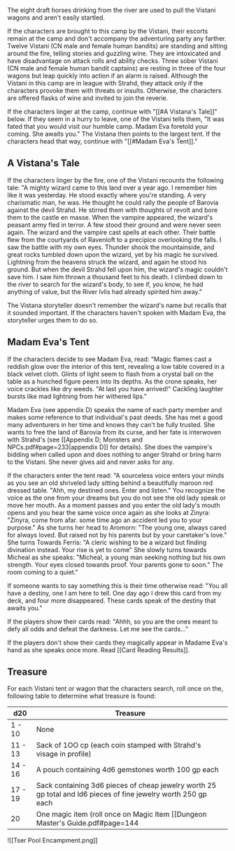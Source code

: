 The eight draft horses drinking from the river are used to pull the Vistani wagons and aren't easily startled. 

If the characters are brought to this camp by the Vistani, their escorts remain at the camp and don't accompany the adventuring party any farther. Twelve Vistani (CN male and female human bandits) are standing and sitting around the fire, telling stories and guzzling wine. They are intoxicated and have disadvantage on attack rolls and ability checks. Three sober Vistani (CN male and female human bandit captains) are resting in three of the four wagons but leap quickly into action if an alarm is raised. Although the Vistani in this camp are in league with Strahd, they attack only if the characters provoke them with threats or insults. Otherwise, the characters are offered flasks of wine and invited to join the reverie. 

If the characters linger at the camp, continue with "[[#A Vistana's Tale]]" below. If they seem in a hurry to leave, one of the Vistani tells them, "It was fated that you would visit our humble camp. Madam Eva foretold your coming. She awaits you." The Vistana then points to the largest tent. If the characters head that way, continue with "[[#Madam Eva's Tent]]."

## A Vistana's Tale
If the characters linger by the fire, one of the Vistani recounts the following tale: "A mighty wizard came to this land over a year ago. I remember him like it was yesterday. He stood exactly where you're standing. A very charismatic man, he was. He thought he could rally the people of Barovia against the devil Strahd. He stirred them with thoughts of revolt and bore them to the castle en masse. When the vampire appeared, the wizard's peasant army fled in terror. A few stood their ground and were never seen again. The wizard and the vampire cast spells at each other. Their battle flew from the courtyards of Ravenloft to a precipice overlooking the falls. I saw the battle with my own eyes. Thunder shook the mountainside, and great rocks tumbled down upon the wizard, yet by his magic he survived. Lightning from the heavens struck the wizard, and again he stood his ground. But when the devil Strahd fell upon him, the wizard's magic couldn't save him. I saw him thrown a thousand feet to his death. I climbed down to the river to search for the wizard's body, to see if, you know, he had anything of value, but the River lvlis had already spirited him away."

The Vistana storyteller doesn't remember the wizard's name but recalls that it sounded important. If the characters haven't spoken with Madam Eva, the storyteller urges them to do so.
## Madam Eva's Tent
If the characters decide to see Madam Eva, read: "Magic flames cast a reddish glow over the interior of this tent, revealing a low table covered in a black velvet cloth. Glints of light seem to flash from a crystal ball on the table as a hunched figure peers into its depths. As the crone speaks, her voice crackles like dry weeds. "At last you have arrived!" Cackling laughter bursts like mad lightning from her withered lips."

Madam Eva (see appendix D) speaks the name of each party member and makes some reference to that individual's past deeds. She has met a good many adventurers in her time and knows they can't be fully trusted. She wants to free the land of Barovia from its curse, and her fate is interwoven with Strahd's (see [[Appendix D; Monsters and NPCs.pdf#page=233|appendix D]] for details). She does the vampire's bidding when called upon and does nothing to anger Strahd or bring harm to the Vistani. She never gives aid and never asks for any.

If the characters enter the tent read: "A sourceless voice enters your minds as you see an old shriveled lady sitting behind a beautifully maroon red dressed table. "Ahh, my destined ones. Enter and listen." You recognize the voice as the one from your dreams but you do not see the old lady speak or move her mouth. As a moment passes and you enter the old lady's mouth opens and you hear the same voice once again as she looks at Zinyra: "Zinyra, come from afar. some time ago an accident led you to your purpose." As she turns her head to Aromorn: "The young one, always cared for always loved. But raised not by his parents but by your caretaker's  love." She turns Towards Ferris: "A cleric wishing to be a wizard but finding divination instead. Your rise is yet to come" She slowly turns towards Micheal as she speaks: "Micheal, a young man seeking nothing but his own strength. Your eyes closed towards proof. Your parents gone to soon." The room coming to a quiet." 

If someone wants to say something this is their time otherwise read: "You all have a destiny, one I am here to tell. One day ago I drew this card from my deck, and four more disappeared. These cards speak of the destiny that awaits you."

If the players show their cards read: "Ahhh, so you are the ones meant to defy all odds and defeat the darkness. Let me see the cards..."

If the players don't show their cards they magically appear in Madame Eva's hand as she speaks once more. Read [[Card Reading Results]].

## Treasure
For each Vistani tent or wagon that the characters search, roll once on the, following table to determine what treasure is found:

| d20 | Treasure | 
| ----------- | ----------- | 
| 1 - 10 | None |
| 11 - 13 | Sack of 1OO cp (each coin stamped with Strahd's visage in profile) |
| 14 - 16 | A pouch containing 4d6 gemstones worth 100 gp each |
| 17 - 19 | Sack containing 3d6 pieces of cheap jewelry worth 25 gp total and ld6 pieces of fine jewelry worth 250 gp each |
| 20 | One magic item (roll once on Magic Item [[Dungeon Master's Guide.pdf#page=144| Table B in the Dungeon Master's Guide]]) |


![[Tser Pool Encampment.png]]